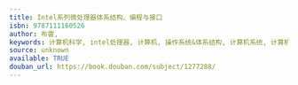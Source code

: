 ```yaml
---
title: Intel系列微处理器体系结构、编程与接口
isbn: 9787111160526
author: 布雷,
keywords: 计算机科学, intel处理器, 计算机, 操作系统&体系结构, 计算机系统, 计算机底层, 编程, 程序
source: unknown
available: TRUE
douban_url: https://book.douban.com/subject/1277288/
---
```

